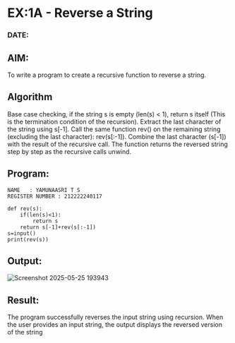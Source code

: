 # EX:1A - Reverse a String
### DATE:
## AIM:
To write a program to create a recursive function to reverse a string.

## Algorithm
Base case checking, if the string s is empty (len(s) < 1), return s itself (This is the termination condition of the recursion).
Extract the last character of the string using s[-1].
Call the same function rev() on the remaining string (excluding the last character): rev(s[:-1]).
Combine the last character (s[-1]) with the result of the recursive call.
The function returns the reversed string step by step as the recursive calls unwind.

## Program:
```
NAME   : YAMUNAASRI T S
REGISTER NUMBER : 212222240117
```
```
def rev(s):
    if(len(s)<1):
        return s
    return s[-1]+rev(s[:-1]) 
s=input()
print(rev(s))
```
## Output:

![Screenshot 2025-05-25 193943](https://github.com/user-attachments/assets/6b904f1c-f95e-42bf-bae3-1351bf857195)


## Result:
The program successfully reverses the input string using recursion. When the user provides an input string, the output displays the reversed version of the string
